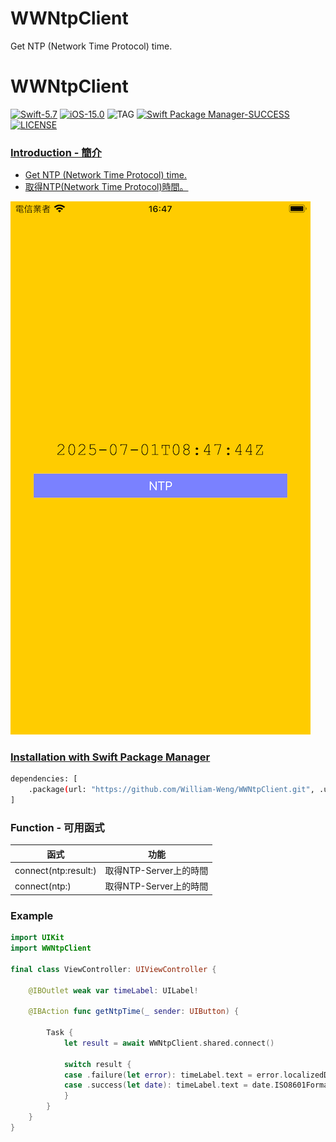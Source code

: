 # WWNtpClient
Get NTP (Network Time Protocol) time.

# WWNtpClient
[![Swift-5.7](https://img.shields.io/badge/Swift-5.7-orange.svg?style=flat)](https://developer.apple.com/swift/) [![iOS-15.0](https://img.shields.io/badge/iOS-15.0-pink.svg?style=flat)](https://developer.apple.com/swift/) ![TAG](https://img.shields.io/github/v/tag/William-Weng/WWNtpClient) [![Swift Package Manager-SUCCESS](https://img.shields.io/badge/Swift_Package_Manager-SUCCESS-blue.svg?style=flat)](https://developer.apple.com/swift/) [![LICENSE](https://img.shields.io/badge/LICENSE-MIT-yellow.svg?style=flat)](https://developer.apple.com/swift/)

### [Introduction - 簡介](https://swiftpackageindex.com/William-Weng)
- [Get NTP (Network Time Protocol) time.](https://www.rfc-editor.org/rfc/rfc5905.html)
- [取得NTP(Network Time Protocol)時間。](https://zh.wikipedia.org/zh-tw/網路時間協定)

![](./Example.png)

### [Installation with Swift Package Manager](https://medium.com/彼得潘的-swift-ios-app-開發問題解答集/使用-spm-安裝第三方套件-xcode-11-新功能-2c4ffcf85b4b)

```bash
dependencies: [
    .package(url: "https://github.com/William-Weng/WWNtpClient.git", .upToNextMajor(from: "1.0.0"))
]
```

### Function - 可用函式
|函式|功能|
|-|-|
|connect(ntp:result:)|取得NTP-Server上的時間|
|connect(ntp:)|取得NTP-Server上的時間|

### Example
```swift
import UIKit
import WWNtpClient

final class ViewController: UIViewController {
    
    @IBOutlet weak var timeLabel: UILabel!
    
    @IBAction func getNtpTime(_ sender: UIButton) {
        
        Task {
            let result = await WWNtpClient.shared.connect()
            
            switch result {
            case .failure(let error): timeLabel.text = error.localizedDescription
            case .success(let date): timeLabel.text = date.ISO8601Format()
            }
        }
    }
}
```
